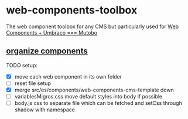 # web-components-toolbox
The web component toolbox for any CMS but particularly used for [Web Components + Umbraco === Mutobo](http://mutobo.ch/)

## [organize components](https://wiki.migros.net/display/OCC/Web+Components+CMS+Template)

TODO setup:
- [x] move each web component in its own folder
- [ ] reset file setup
- [x] merge src/es/components/web-components-cms-template down
- [ ] variablesMigros.css move default styles into body if possible
- [ ] body.js css to separate file which can be fetched and setCss through shadow with namespace